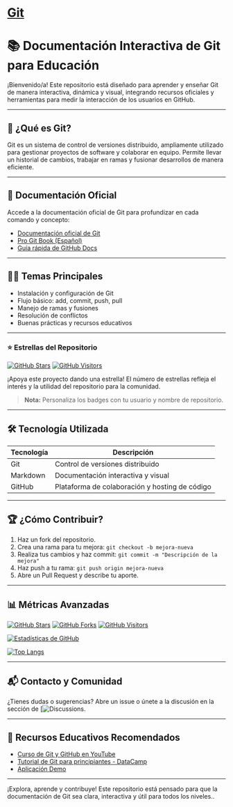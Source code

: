 
# [Git](https://git-scm.com/book/es/v2)


# 📚 Documentación Interactiva de Git para Educación

¡Bienvenido/a! Este repositorio está diseñado para aprender y enseñar Git de manera interactiva, dinámica y visual, integrando recursos oficiales y herramientas para medir la interacción de los usuarios en GitHub.

---

## 🚀 ¿Qué es Git?

Git es un sistema de control de versiones distribuido, ampliamente utilizado para gestionar proyectos de software y colaborar en equipo. Permite llevar un historial de cambios, trabajar en ramas y fusionar desarrollos de manera eficiente.

---

## 📖 Documentación Oficial

Accede a la documentación oficial de Git para profundizar en cada comando y concepto:

- [Documentación oficial de Git](https://git-scm.com/doc)
- [Pro Git Book (Español)](https://git-scm.com/book/es/v2)
- [Guía rápida de GitHub Docs](https://docs.github.com/es/get-started/quickstart)

---

## 🧑‍💻 Temas Principales

- Instalación y configuración de Git
- Flujo básico: add, commit, push, pull
- Manejo de ramas y fusiones
- Resolución de conflictos
- Buenas prácticas y recursos educativos

---


### ⭐ Estrellas del Repositorio

[![GitHub Stars](https://img.shields.io/github/stars/xaviicode/Git-Documents?style=social)](https://github.com/xaviicode/Git-Documents/stargazers)
[![GitHub Visitors](https://komarev.com/ghpvc/?username=xaviicode&color=blue)](https://github.com/xaviicode)

¡Apoya este proyecto dando una estrella! El número de estrellas refleja el interés y la utilidad del repositorio para la comunidad.

> **Nota:** Personaliza los badges con tu usuario y nombre de repositorio.





---

## 🛠️ Tecnología Utilizada

| Tecnología | Descripción |
|------------|-------------|
| Git        | Control de versiones distribuido |
| Markdown   | Documentación interactiva y visual |
| GitHub     | Plataforma de colaboración y hosting de código |

---

## 🏆 ¿Cómo Contribuir?

1. Haz un fork del repositorio.
2. Crea una rama para tu mejora: `git checkout -b mejora-nueva`
3. Realiza tus cambios y haz commit: `git commit -m "Descripción de la mejora"`
4. Haz push a tu rama: `git push origin mejora-nueva`
5. Abre un Pull Request y describe tu aporte.

---

## 📊 Métricas Avanzadas

[![GitHub Stars](https://img.shields.io/github/stars/xaviicode/Git-Documents?style=social)](https://github.com/xaviicode/Git-Documents/stargazers)
[![GitHub Forks](https://img.shields.io/github/forks/xaviicode/Git-Documents?style=social)](https://github.com/xaviicode/Git-Documents/network/members)
[![GitHub Visitors](https://komarev.com/ghpvc/?username=xaviicode&color=blue)](https://github.com/xaviicode)

[![Estadísticas de GitHub](https://github-readme-stats.vercel.app/api?username=xaviicode&show_icons=true&count_private=true&theme=radical)](https://github.com/anuraghazra/github-readme-stats)

[![Top Langs](https://github-readme-stats.vercel.app/api/top-langs/?username=xaviicode&layout=compact)](https://github.com/anuraghazra/github-readme-stats)


---

## 📬 Contacto y Comunidad

¿Tienes dudas o sugerencias? Abre un issue o únete a la discusión en la sección de [![Discussions](https://github.com/xaviicode/Git-Documents/discussions).

---

## 📢 Recursos Educativos Recomendados

- [Curso de Git y GitHub en YouTube](https://www.youtube.com/watch?v=3GymExBkKjE)
- [Tutorial de Git para principiantes - DataCamp](https://www.datacamp.com/es/tutorial/github-and-git-tutorial-for-beginners)
- [Aplicación Demo](https://learngitbranching.js.org/?locale=es_ES)

---

¡Explora, aprende y contribuye! Este repositorio está pensado para que la documentación de Git sea clara, interactiva y útil para todos los niveles..

